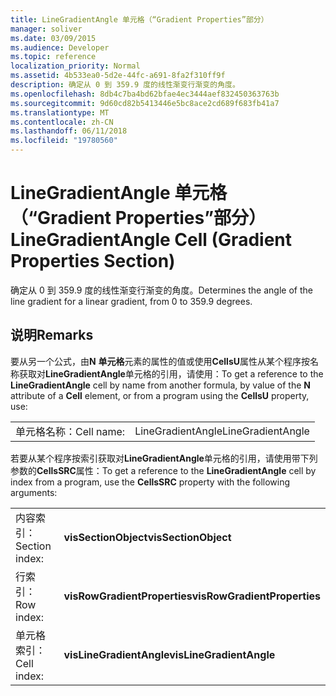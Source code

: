 ```yaml
---
title: LineGradientAngle 单元格（“Gradient Properties”部分）
manager: soliver
ms.date: 03/09/2015
ms.audience: Developer
ms.topic: reference
localization_priority: Normal
ms.assetid: 4b533ea0-5d2e-44fc-a691-8fa2f310ff9f
description: 确定从 0 到 359.9 度的线性渐变行渐变的角度。
ms.openlocfilehash: 8db4c7ba4bd62bfae4ec3444aef832450363763b
ms.sourcegitcommit: 9d60cd82b5413446e5bc8ace2cd689f683fb41a7
ms.translationtype: MT
ms.contentlocale: zh-CN
ms.lasthandoff: 06/11/2018
ms.locfileid: "19780560"
---
```

# <a name="linegradientangle-cell-gradient-properties-section"></a><span data-ttu-id="a9f79-103">LineGradientAngle 单元格（“Gradient Properties”部分）</span><span class="sxs-lookup"><span data-stu-id="a9f79-103">LineGradientAngle Cell (Gradient Properties Section)</span></span>

<span data-ttu-id="a9f79-104">确定从 0 到 359.9 度的线性渐变行渐变的角度。</span><span class="sxs-lookup"><span data-stu-id="a9f79-104">Determines the angle of the line gradient for a linear gradient, from 0 to 359.9 degrees.</span></span>
  
## <a name="remarks"></a><span data-ttu-id="a9f79-105">说明</span><span class="sxs-lookup"><span data-stu-id="a9f79-105">Remarks</span></span>

<span data-ttu-id="a9f79-106">要从另一个公式，由**N** **单元格**元素的属性的值或使用**CellsU**属性从某个程序按名称获取对**LineGradientAngle**单元格的引用，请使用：</span><span class="sxs-lookup"><span data-stu-id="a9f79-106">To get a reference to the **LineGradientAngle** cell by name from another formula, by value of the **N** attribute of a **Cell** element, or from a program using the **CellsU** property, use:</span></span> 
  
|||
|:-----|:-----|
| <span data-ttu-id="a9f79-107">单元格名称：</span><span class="sxs-lookup"><span data-stu-id="a9f79-107">Cell name:</span></span>  <br/> | <span data-ttu-id="a9f79-108">LineGradientAngle</span><span class="sxs-lookup"><span data-stu-id="a9f79-108">LineGradientAngle</span></span>  <br/> |
   
<span data-ttu-id="a9f79-109">若要从某个程序按索引获取对**LineGradientAngle**单元格的引用，请使用带下列参数的**CellsSRC**属性：</span><span class="sxs-lookup"><span data-stu-id="a9f79-109">To get a reference to the **LineGradientAngle** cell by index from a program, use the **CellsSRC** property with the following arguments:</span></span> 
  
|||
|:-----|:-----|
| <span data-ttu-id="a9f79-110">内容索引：</span><span class="sxs-lookup"><span data-stu-id="a9f79-110">Section index:</span></span>  <br/> |<span data-ttu-id="a9f79-111">**visSectionObject**</span><span class="sxs-lookup"><span data-stu-id="a9f79-111">**visSectionObject**</span></span> <br/> |
| <span data-ttu-id="a9f79-112">行索引：</span><span class="sxs-lookup"><span data-stu-id="a9f79-112">Row index:</span></span>  <br/> |<span data-ttu-id="a9f79-113">**visRowGradientProperties**</span><span class="sxs-lookup"><span data-stu-id="a9f79-113">**visRowGradientProperties**</span></span> <br/> |
| <span data-ttu-id="a9f79-114">单元格索引：</span><span class="sxs-lookup"><span data-stu-id="a9f79-114">Cell index:</span></span>  <br/> |<span data-ttu-id="a9f79-115">**visLineGradientAngle**</span><span class="sxs-lookup"><span data-stu-id="a9f79-115">**visLineGradientAngle**</span></span> <br/> |
   

